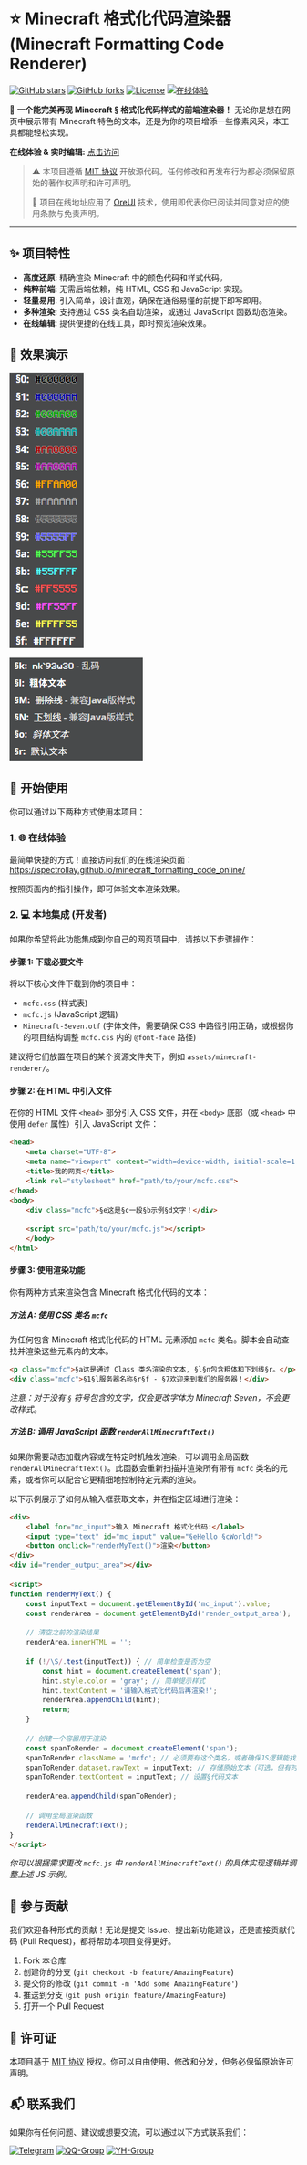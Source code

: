 # ⭐ Minecraft 格式化代码渲染器 (Minecraft Formatting Code Renderer)

[![GitHub stars](https://img.shields.io/github/stars/Spectrollay/minecraft_formatting_code_online)](https://github.com/Spectrollay/minecraft_formatting_code_online/stargazers) [![GitHub forks](https://img.shields.io/github/forks/Spectrollay/minecraft_formatting_code_online)](https://github.com/Spectrollay/minecraft_formatting_code_online/network/members) [![License](https://img.shields.io/github/license/Spectrollay/minecraft_formatting_code_online)](LICENSE) [![在线体验](https://img.shields.io/badge/在线体验-渲染器-brightgreen)](https://spectrollay.github.io/minecraft_formatting_code_online/)

🎉 **一个能完美再现 Minecraft § 格式化代码样式的前端渲染器！** 无论你是想在网页中展示带有 Minecraft 特色的文本，还是为你的项目增添一些像素风采，本工具都能轻松实现。

**在线体验 & 实时编辑:** [点击访问](https://spectrollay.github.io/minecraft_formatting_code_online/)

> ⚠️ 本项目遵循 [MIT 协议](LICENSE) 开放源代码。任何修改和再发布行为都必须保留原始的著作权声明和许可声明。
>
> 📢 项目在线地址应用了 [OreUI](https://github.com/Spectrollay/OreUI) 技术，使用即代表你已阅读并同意对应的使用条款与免责声明。

---

## ✨ 项目特性

* **高度还原**: 精确渲染 Minecraft 中的颜色代码和样式代码。
* **纯粹前端**: 无需后端依赖，纯 HTML, CSS 和 JavaScript 实现。
* **轻量易用**: 引入简单，设计直观，确保在通俗易懂的前提下即写即用。
* **多种渲染**: 支持通过 CSS 类名自动渲染，或通过 JavaScript 函数动态渲染。
* **在线编辑**: 提供便捷的在线工具，即时预览渲染效果。

## 📸 效果演示

![Preview1](./images/preview1.png)

![Preview2](./images/preview2.gif)

## 🚀 开始使用

你可以通过以下两种方式使用本项目：

### 1. 🌐 在线体验

最简单快捷的方式！直接访问我们的在线渲染页面：
https://spectrollay.github.io/minecraft_formatting_code_online/

按照页面内的指引操作，即可体验文本渲染效果。

### 2. 💻 本地集成 (开发者)

如果你希望将此功能集成到你自己的网页项目中，请按以下步骤操作：

#### 步骤 1: 下载必要文件

将以下核心文件下载到你的项目中：

* `mcfc.css` (样式表)
* `mcfc.js` (JavaScript 逻辑)
* `Minecraft-Seven.otf` (字体文件，需要确保 CSS 中路径引用正确，或根据你的项目结构调整 `mcfc.css` 内的 `@font-face` 路径)

建议将它们放置在项目的某个资源文件夹下，例如 `assets/minecraft-renderer/`。

#### 步骤 2: 在 HTML 中引入文件

在你的 HTML 文件 `<head>` 部分引入 CSS 文件，并在 `<body>` 底部（或 `<head>` 中使用 `defer` 属性）引入 JavaScript 文件：

```html
<head>
    <meta charset="UTF-8">
    <meta name="viewport" content="width=device-width, initial-scale=1.0">
    <title>我的网页</title>
    <link rel="stylesheet" href="path/to/your/mcfc.css">
</head>
<body>
    <div class="mcfc">§e这是§c一段§b示例§d文字！</div>

    <script src="path/to/your/mcfc.js"></script>
    </body>
</html>
````

#### 步骤 3: 使用渲染功能

你有两种方式来渲染包含 Minecraft 格式化代码的文本：

##### 方法 A: 使用 CSS 类名 `mcfc`

为任何包含 Minecraft 格式化代码的 HTML 元素添加 `mcfc` 类名。脚本会自动查找并渲染这些元素内的文本。

```html
<p class="mcfc">§a这是通过 Class 类名渲染的文本, §l§n包含粗体和下划线§r。</p>
<div class="mcfc">§1§l服务器名称§r§f - §7欢迎来到我们的服务器！</div>
```

*注意：对于没有 `§` 符号包含的文字，仅会更改字体为 Minecraft Seven，不会更改样式。*

##### 方法 B: 调用 JavaScript 函数 `renderAllMinecraftText()`

如果你需要动态加载内容或在特定时机触发渲染，可以调用全局函数 `renderAllMinecraftText()`。此函数会重新扫描并渲染所有带有 `mcfc` 类名的元素，或者你可以配合它更精细地控制特定元素的渲染。

以下示例展示了如何从输入框获取文本，并在指定区域进行渲染：

```html
<div>
    <label for="mc_input">输入 Minecraft 格式化代码:</label>
    <input type="text" id="mc_input" value="§eHello §cWorld!">
    <button onclick="renderMyText()">渲染</button>
</div>
<div id="render_output_area"></div>

<script>
function renderMyText() {
    const inputText = document.getElementById('mc_input').value;
    const renderArea = document.getElementById('render_output_area');

    // 清空之前的渲染结果
    renderArea.innerHTML = '';

    if (!/\S/.test(inputText)) { // 简单检查是否为空
        const hint = document.createElement('span');
        hint.style.color = 'gray'; // 简单提示样式
        hint.textContent = '请输入格式化代码后再渲染!';
        renderArea.appendChild(hint);
        return;
    }

    // 创建一个容器用于渲染
    const spanToRender = document.createElement('span');
    spanToRender.className = 'mcfc'; // 必须要有这个类名，或者确保JS逻辑能找到它
    spanToRender.dataset.rawText = inputText; // 存储原始文本（可选，但有时有用）
    spanToRender.textContent = inputText; // 设置§代码文本

    renderArea.appendChild(spanToRender);

    // 调用全局渲染函数
    renderAllMinecraftText();
}
</script>
```

*你可以根据需求更改 `mcfc.js` 中 `renderAllMinecraftText()` 的具体实现逻辑并调整上述 JS 示例。*

## 🤝 参与贡献

我们欢迎各种形式的贡献！无论是提交 Issue、提出新功能建议，还是直接贡献代码 (Pull Request)，都将帮助本项目变得更好。

1.  Fork 本仓库
2.  创建你的分支 (`git checkout -b feature/AmazingFeature`)
3.  提交你的修改 (`git commit -m 'Add some AmazingFeature'`)
4.  推送到分支 (`git push origin feature/AmazingFeature`)
5.  打开一个 Pull Request

## 📜 许可证

本项目基于 [MIT 协议](LICENSE) 授权。你可以自由使用、修改和分发，但务必保留原始许可声明。

## 📬 联系我们

如果你有任何问题、建议或想要交流，可以通过以下方式联系我们：

[![Telegram](https://img.shields.io/badge/Telegram-%E7%BE%A4%E7%BB%84-blue)](https://t.me/Spectrollay_MCW)   [![QQ-Group](https://img.shields.io/badge/QQ-%E7%BE%A4%E7%BB%84-blue)](https://qm.qq.com/q/AqLmKLH9mM)   [![YH-Group](https://img.shields.io/badge/云湖-%E7%BE%A4%E7%BB%84-blue)](https://yhfx.jwznb.com/share?key=VyTE7W7sLwRl&ts=1684642802)
